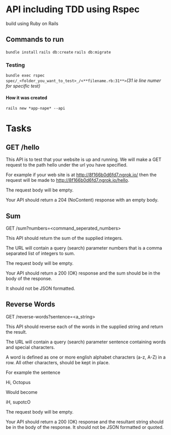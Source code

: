 # API including TDD using Rspec
build using Ruby on Rails

## Commands to run
`bundle install`
`rails db:create`
`rails db:migrate`

### Testing
`bundle exec rspec spec/_<folder_you_want_to_test>_/<**filename.rb:31**>`_(31 ie line numer for specific test)_

#### How it was created
`rails new *app-nape* --api`

# Tasks
## GET /hello

This API is to test that your website is up and running. We will make a GET request to the path hello under the url you have specified.

For example if your web site is at http://8f166b0d6fd7.ngrok.io/ then the request will be made to http://8f166b0d6fd7.ngrok.io/hello.

The request body will be empty.

Your API should return a 204 (NoContent) response with an empty body.

## Sum
GET /sum?numbers=<command_seperated_numbers>

This API should return the sum of the supplied integers.

The URL will contain a query (search) parameter numbers that is a comma separated list of integers to sum.

The request body will be empty.

Your API should return a 200 (OK) response and the sum should be in the body of the response.

It should not be JSON formatted.

## Reverse Words
GET /reverse-words?sentence=<a_string>

This API should reverse each of the words in the supplied string and return the result.

The URL will contain a query (search) parameter sentence containing words and special characters.

A word is defined as one or more english alphabet characters (a-z, A-Z) in a row. All other characters, should be kept in place.

For example the sentence

Hi, Octopus

Would become

iH, supotcO

The request body will be empty.

Your API should return a 200 (OK) response and the resultant string should be in the body of the response. It should not be JSON formatted or quoted.
